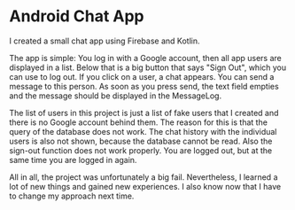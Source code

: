 # Android Chat App

I created a small chat app using Firebase and Kotlin.

The app is simple: You log in with a Google account, then all app users are displayed in a list. Below that is a big button that says "Sign Out", which you can use to log out. If you click on a user, a chat appears. You can send a message to this person. As soon as you press send, the text field empties and the message should be displayed in the MessageLog.

The list of users in this project is just a list of fake users that I created and there is no Google account behind them. The reason for this is that the query of the database does not work. The chat history with the individual users is also not shown, because the database cannot be read. Also the sign-out function does not work properly. You are logged out, but at the same time you are logged in again.

All in all, the project was unfortunately a big fail. Nevertheless, I learned a lot of new things and gained new experiences. I also know now that I have to change my approach next time.
